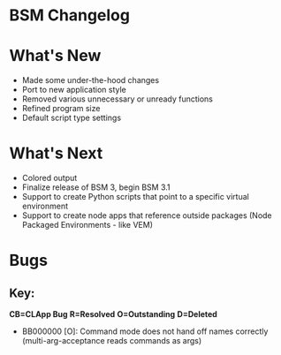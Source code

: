 # BSM Changelog

# What's New
- Made some under-the-hood changes
- Port to new application style
- Removed various unnecessary or unready functions
- Refined program size
- Default script type settings

# What's Next
- Colored output
- Finalize release of BSM 3, begin BSM 3.1
- Support to create Python scripts that point to a specific virtual environment
- Support to create node apps that reference outside packages (Node Packaged Environments - like VEM)

# Bugs
## Key:
**CB=CLApp Bug**
**R=Resolved**
**O=Outstanding**
**D=Deleted**

- BB000000 [O]: Command mode does not hand off names correctly (multi-arg-acceptance reads commands as args)
